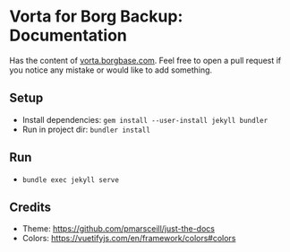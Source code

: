 # Vorta for Borg Backup: Documentation

Has the content of [vorta.borgbase.com](https://docs.borgbase.com). Feel free to open a pull request if you notice any mistake or would like to add something.

## Setup
- Install dependencies: `gem install --user-install jekyll bundler`
- Run in project dir: `bundler install`

## Run
- `bundle exec jekyll serve`

## Credits
- Theme: https://github.com/pmarsceill/just-the-docs
- Colors: https://vuetifyjs.com/en/framework/colors#colors